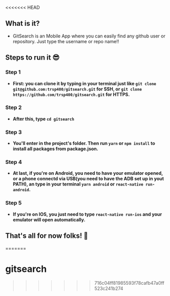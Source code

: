 <<<<<<< HEAD
## What is it?
- GitSearch is an Mobile App where you can easily find any github user or repository. Just type the username or repo name!!

## Steps to run it 😎

### Step 1
- **First: you can clone it by typing in your terminal just like ```git clone git@github.com:trsp400/gitsearch.git``` for SSH, or ```git clone https://github.com/trsp400/gitsearch.git``` for HTTPS.**
### Step 2
- **After this, type ```cd gitsearch```**
### Step 3
- **You'll enter in the project's folder. Then run ```yarn``` or ```npm install``` to install all packages from package.json.**
### Step 4
- **At last, if you're on Android, you need to have your emulator opened, or a phone connectd via USB(you need to have the ADB set up in yout PATH), an type in your terminal ```yarn android``` or ```react-native run-android```.**
### Step 5
- **If you're on IOS, you just need to type ```react-native run-ios``` and your emulator will open automatically.**

## That's all for now folks! 🚀
=======
# gitsearch
>>>>>>> 716c04ff81985593f78cafb47a0ff523c241b274

